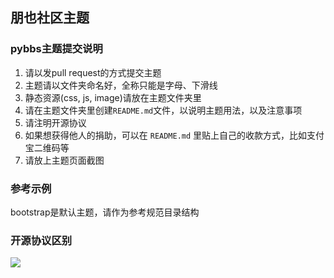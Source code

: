 ## 朋也社区主题

### pybbs主题提交说明

1. 请以发pull request的方式提交主题
2. 主题请以文件夹命名好，全称只能是字母、下滑线
3. 静态资源(css, js, image)请放在主题文件夹里
4. 请在主题文件夹里创建`README.md`文件，以说明主题用法，以及注意事项
5. 请注明开源协议
6. 如果想获得他人的捐助，可以在 `README.md` 里贴上自己的收款方式，比如支付宝二维码等
7. 请放上主题页面截图

### 参考示例

bootstrap是默认主题，请作为参考规范目录结构

### 开源协议区别

![](http://image.beekka.com/blog/201105/free_software_licenses.png)



